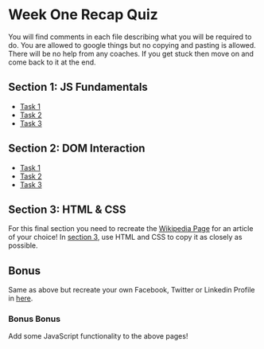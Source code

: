 # Week One Recap Quiz

You will find comments in each file describing what you will be required to do. You are allowed to google things but no copying and pasting is allowed. There will be no help from any coaches. If you get stuck then move on and come back to it at the end.

## Section 1: JS Fundamentals

- [Task 1](./section1/task1)
- [Task 2](./section1/task2)
- [Task 3](./section1/task3)

## Section 2: DOM Interaction

- [Task 1](./section2/task1)
- [Task 2](./section2/task2)
- [Task 3](./section2/task3)

## Section 3: HTML & CSS

For this final section you need to recreate the [Wikipedia Page](https://en.wikipedia.org/wiki/Special:Random) for an article of your choice! In [section 3](./section3/task1), use HTML and CSS to copy it as closely as possible.

## Bonus

Same as above but recreate your own Facebook, Twitter or Linkedin Profile in [here](./section3/bonus).

### Bonus Bonus

Add some JavaScript functionality to the above pages!
